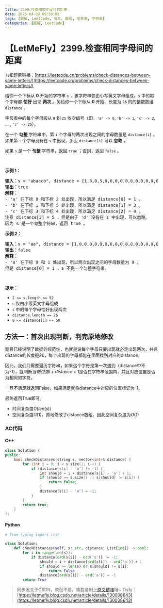```yaml
---
title: 2399.检查相同字母间的距离
date: 2023-04-09 09:50:02
tags: [题解, LeetCode, 简单, 数组, 哈希表, 字符串]
categories: [题解, LeetCode]
---
```


# 【LetMeFly】2399.检查相同字母间的距离

力扣题目链接：[https://leetcode.cn/problems/check-distances-between-same-letters/](https://leetcode.cn/problems/check-distances-between-same-letters/)

<p>给你一个下标从 <strong>0</strong> 开始的字符串 <code>s</code> ，该字符串仅由小写英文字母组成，<code>s</code> 中的每个字母都 <strong>恰好</strong> 出现 <strong>两次</strong> 。另给你一个下标从 <strong>0</strong> 开始、长度为 <code>26</code> 的的整数数组 <code>distance</code> 。</p>

<p>字母表中的每个字母按从 <code>0</code> 到 <code>25</code> 依次编号（即，<code>'a' -&gt; 0</code>, <code>'b' -&gt; 1</code>, <code>'c' -&gt; 2</code>, ... , <code>'z' -&gt; 25</code>）。</p>

<p>在一个 <strong>匀整</strong> 字符串中，第 <code>i</code> 个字母的两次出现之间的字母数量是 <code>distance[i]</code> 。如果第 <code>i</code> 个字母没有在 <code>s</code> 中出现，那么 <code>distance[i]</code> 可以 <strong>忽略</strong> 。</p>

<p>如果 <code>s</code> 是一个 <strong>匀整</strong> 字符串，返回 <code>true</code> ；否则，返回 <code>false</code> 。</p>

<p>&nbsp;</p>

<p><strong>示例 1：</strong></p>

<pre><strong>输入：</strong>s = "abaccb", distance = [1,3,0,5,0,0,0,0,0,0,0,0,0,0,0,0,0,0,0,0,0,0,0,0,0,0]
<strong>输出：</strong>true
<strong>解释：</strong>
- 'a' 在下标 0 和下标 2 处出现，所以满足 distance[0] = 1 。
- 'b' 在下标 1 和下标 5 处出现，所以满足 distance[1] = 3 。
- 'c' 在下标 3 和下标 4 处出现，所以满足 distance[2] = 0 。
注意 distance[3] = 5 ，但是由于 'd' 没有在 s 中出现，可以忽略。
因为 s 是一个匀整字符串，返回 true 。
</pre>

<p><strong>示例 2：</strong></p>

<pre><strong>输入：</strong>s = "aa", distance = [1,0,0,0,0,0,0,0,0,0,0,0,0,0,0,0,0,0,0,0,0,0,0,0,0,0]
<strong>输出：</strong>false
<strong>解释：</strong>
- 'a' 在下标 0 和 1 处出现，所以两次出现之间的字母数量为 0 。
但是 distance[0] = 1 ，s 不是一个匀整字符串。
</pre>

<p>&nbsp;</p>

<p><strong>提示：</strong></p>

<ul>
	<li><code>2 &lt;= s.length &lt;= 52</code></li>
	<li><code>s</code> 仅由小写英文字母组成</li>
	<li><code>s</code> 中的每个字母恰好出现两次</li>
	<li><code>distance.length == 26</code></li>
	<li><code>0 &lt;= distance[i] &lt;= 50</code></li>
</ul>


    
## 方法一：首次出现判断，判完原地修改

题目已经说明了数据的规范性，也就是说每个字母只要出现就必定出现两次，并且distance的长度是26，每个出现的字母都能在里面找到对应的distance。

因此，我们只需要遍历字符串，如果这个字符是第一次遇到（distance中不为-1），就判断$当前位置i + distance + 1$是否在字符串范围内，并且对应位置是否为相同的字符。

一旦不满足就返回False，如果满足就将distance中对应的位置标记为-1。

最终返回True即可。

+ 时间复杂度$O(len(s))$
+ 空间复杂度$O(1)$，原地修改了distance数组，因此空间复杂度为$O(1)$

### AC代码

#### C++

```cpp
class Solution {
public:
    bool checkDistances(string s, vector<int>& distance) {
        for (int i = 0; i < s.size(); i++) {
            if (distance[s[i] - 'a'] != -1) {
                int should = i + distance[s[i] - 'a'] + 1;
                if (should >= s.size() || s[should] != s[i]) {
                    return false;
                }
                distance[s[i] - 'a'] = -1;
            }
        }
        return true;
    }
};
```

#### Python

```python
# from typing import List

class Solution:
    def checkDistances(self, s: str, distance: List[int]) -> bool:
        for i in range(len(s)):
            if distance[ord(s[i]) - ord('a')] != -1:
                should = i + distance[ord(s[i]) - ord('a')] + 1
                if should >= len(s) or s[should] != s[i]:
                    return False
                distance[ord(s[i]) - ord('a')] = -1
        return True
```

> 同步发文于CSDN，原创不易，转载请附上[原文链接](https://blog.letmefly.xyz/2023/04/09/LeetCode%202399.%E6%A3%80%E6%9F%A5%E7%9B%B8%E5%90%8C%E5%AD%97%E6%AF%8D%E9%97%B4%E7%9A%84%E8%B7%9D%E7%A6%BB/)哦~
> Tisfy：[https://letmefly.blog.csdn.net/article/details/130038643](https://letmefly.blog.csdn.net/article/details/130038643)
